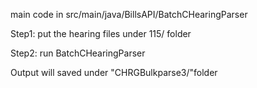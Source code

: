 
main code in src/main/java/BillsAPI/BatchCHearingParser

Step1: put the hearing files under 115/ folder

Step2: run BatchCHearingParser

Output will saved under "CHRGBulkparse3/"folder
